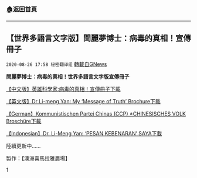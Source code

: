###  [:house:返回首頁](https://github.com/ourhimalayas/txt)
---

## 【世界多語言文字版】閆麗夢博士：病毒的真相！宣傳冊子
`2020-08-26 17:58 秘密翻译组` [轉載自GNews](https://gnews.org/zh-hant/318977/)

**閆麗夢博士：病毒的真相！世界多語言文字版宣傳冊子**

[【中文版】英雄科學家:病毒的真相！宣傳冊子](https://s3.amazonaws.com/gnews-media-offload/wp-content/uploads/2020/08/26174315/%EF%BC%88%E4%B8%AD%E6%96%87%E7%89%88%EF%BC%89%E8%8B%B1%E9%9B%84%E7%A7%91%E5%AD%B8%E5%AE%B6%E5%AE%A3%E5%82%B3%E5%86%8A%E5%AD%90.pdf)[下載](https://s3.amazonaws.com/gnews-media-offload/wp-content/uploads/2020/08/26174315/%EF%BC%88%E4%B8%AD%E6%96%87%E7%89%88%EF%BC%89%E8%8B%B1%E9%9B%84%E7%A7%91%E5%AD%B8%E5%AE%B6%E5%AE%A3%E5%82%B3%E5%86%8A%E5%AD%90.pdf)

[【英文版】Dr Li-meng Yan: My ‘Message of Truth’ Brochure](https://s3.amazonaws.com/gnews-media-offload/wp-content/uploads/2020/08/26174528/EnDr.-Li-Meng-Yan-Leaflet.pdf)[下載](https://s3.amazonaws.com/gnews-media-offload/wp-content/uploads/2020/08/26174528/EnDr.-Li-Meng-Yan-Leaflet.pdf)

[【German】Kommunistischen Partei Chinas (CCP) ≠CHINESISCHES VOLK Broschüre](https://s3.amazonaws.com/gnews-media-offload/wp-content/uploads/2020/08/26174717/GermanDr-Li-meng-Yan-Leaflet.pdf)[下載](https://s3.amazonaws.com/gnews-media-offload/wp-content/uploads/2020/08/26174717/GermanDr-Li-meng-Yan-Leaflet.pdf)

[【Indonesian】Dr. Li-Meng Yan: ‘PESAN KEBENARAN’ SAYA](https://s3.amazonaws.com/gnews-media-offload/wp-content/uploads/2020/08/26174745/Indonesian%E8%8B%B1%E9%9B%84%E7%A7%91%E5%AD%B8%E5%AE%B6%E5%AE%A3%E5%82%B3%E5%86%8A%E5%AD%90.pdf)[下載](https://s3.amazonaws.com/gnews-media-offload/wp-content/uploads/2020/08/26174745/Indonesian%E8%8B%B1%E9%9B%84%E7%A7%91%E5%AD%B8%E5%AE%B6%E5%AE%A3%E5%82%B3%E5%86%8A%E5%AD%90.pdf)

陸續更新中……

製作：【澳洲喜馬拉雅農場】

1
